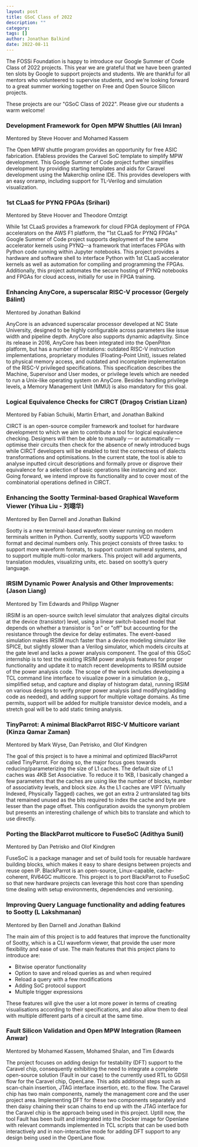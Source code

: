 ```yaml
---
layout: post
title: GSoC Class of 2022
description: ""
category:
tags: []
author: Jonathan Balkind
date: 2022-08-11
---
```


The FOSSi Foundation is happy to introduce our Google Summer of Code Class of 2022 projects.
This year we are grateful that we have been granted ten slots by Google to support projects and students.
We are thankful for all mentors who volunteered to supervise students, and we're looking forward to a great summer working together on Free and Open Source Silicon projects.

These projects are our "GSoC Class of 2022".
Please give our students a warm welcome!

### Development Framework for Open MPW Shuttles (Ali Imran)

Mentored by Steve Hoover and Mohamed Kassem

The Open MPW shuttle program provides an opportunity for free ASIC fabrication. Efabless provides the Caravel SoC template to simplify MPW development. This Google Summer of Code project further simplifies development by providing starting templates and aids for Caravel development using the Makerchip online IDE. This provides developers with an easy onramp, including support for TL-Verilog and simulation visualization.

### 1st CLaaS for PYNQ FPGAs (Srihari)

Mentored by Steve Hoover and Theodore Omtzigt

While 1st CLaaS provides a framework for cloud FPGA deployment of FPGA accelerators on the AWS F1 platform, the "1st CLaaS for PYNQ FPGAs" Google Summer of Code project supports deployment of the same accelerator kernels using PYNQ--a framework that interfaces FPGAs with Python code running within Jupyter notebooks. This project provides a hardware and software shell to interface Python with 1st CLaaS accelerator kernels as well as automation for compiling and programming the FPGAs. Additionally, this project automates the secure hosting of PYNQ notebooks and FPGAs for cloud access, initially for use in FPGA training.

### Enhancing AnyCore, a superscalar RISC-V processor (Gergely Bálint)

Mentored by Jonathan Balkind

AnyCore is an advanced superscalar processor developed at NC State University, designed to be highly configurable across parameters like issue width and pipeline depth. AnyCore also supports dynamic adaptivity. Since its release in 2016, AnyCore has been integrated into the OpenPiton platform, but has a number of limitations: outdated RISC-V instruction implementations, proprietary modules (Floating-Point Unit), issues related to physical memory access, and outdated and incomplete implementation of the RISC-V privileged specifications. This specification describes the Machine, Supervisor and User modes, or privilege levels which are needed to run a Unix-like operating system on AnyCore. Besides handling privilege levels, a Memory Management Unit (MMU) is also mandatory for this goal.

### Logical Equivalence Checks for CIRCT (Dragoș Cristian Lizan)

Mentored by Fabian Schuiki, Martin Erhart, and Jonathan Balkind

CIRCT is an open-source compiler framework and toolset for hardware development to which we aim to contribute a tool for logical equivalence checking. Designers will then be able to manually — or automatically — optimise their circuits then check for the absence of newly introduced bugs while CIRCT developers will be enabled to test the correctness of dialects transformations and optimisations. In the current state, the tool is able to analyse inputted circuit descriptions and formally prove or disprove their equivalence for a selection of basic operations like instancing and xor. Going forward, we intend improve its functionality and to cover most of the combinatorial operations defined in CIRCT.

### Enhancing the Sootty Terminal-based Graphical Waveform Viewer (Yihua Liu - 刘翊华)

Mentored by Ben Darnell and Jonathan Balkind

Sootty is a new terminal-based waveform viewer running on modern terminals written in Python. Currently, sootty supports VCD waveform format and decimal numbers only. This project consists of three tasks: to support more waveform formats, to support custom numeral systems, and to support multiple multi-color markers. This project will add arguments, translation modules, visualizing units, etc. based on sootty’s query language.

### IRSIM Dynamic Power Analysis and Other Improvements: (Jason Liang)

Mentored by Tim Edwards and Philipp Wagner

IRSIM is an open-source switch level simulator that analyzes digital circuits at the device (transistor) level, using a linear switch-based model that depends on whether a transistor is "on" or "off" but accounting for the resistance through the device for delay estimates. The event-based simulation makes IRSIM much faster than a device modeling simulator like SPICE, but slightly slower than a Verilog simulator, which models circuits at the gate level and lacks a power analysis component. The goal of this GSoC internship is to test the existing IRSIM power analysis features for proper functionality and update it to match recent developments to IRSIM outside of the power analysis code. The scope of the work includes developing a TCL command  line interface to visualize power in a simulation (e.g., simplified setup, and capture and display of histogram data), running IRSIM on various designs to verify proper power analysis (and modifying/adding code as needed), and adding support for multiple voltage domains.  As time permits, support will be added for multiple transistor device models, and a stretch goal will be to add static timing analysis.

### TinyParrot: A minimal BlackParrot RISC-V Multicore variant (Kinza Qamar Zaman)

Mentored by Mark Wyse, Dan Petrisko, and Olof Kindgren

The goal of this project is to have a minimal and optimized BlackParrot called TinyParrot. For doing so, the major focus goes towards reducing/parameterizing the size of L1 caches. The default size of L1 caches was 4KB Set Associative. To reduce it to 1KB, I basically changed a few parameters that the caches are using like the number of blocks, number of associativity levels, and block size. As the L1 caches are VIPT (Virtually Indexed, Physically Tagged) caches, we got an extra 2 untranslated tag bits that remained unused as the bits required to index the cache and byte are lesser than the page offset. This configuration avoids the synonym problem but presents an interesting challenge of which bits to translate and which to use directly.

### Porting the BlackParrot multicore to FuseSoC (Adithya Sunil)

Mentored by Dan Petrisko and Olof Kindgren

FuseSoC is a package manager and set of build tools for reusable hardware building blocks, which makes it easy to share designs between projects and reuse open IP. BlackParrot is an open-source, Linux-capable, cache-coherent, RV64GC multicore. This project is to port BlackParrot to FuseSoC so that new hardware projects can leverage this host core than spending time dealing with setup environments, dependencies and versioning.

### Improving Query Language functionality and adding features to Sootty (L Lakshmanan)

Mentored by Ben Darnell and Jonathan Balkind

The main aim of this project is to add features that improve the functionality of Sootty, which is a CLI waveform viewer, that provide the user more flexibility and ease of use. The main features that this project plans to introduce are:

- Bitwise operator functionality
- Option to save and reload queries as and when required
- Reload a query with a few modifications
- Adding SoC protocol support
- Multiple trigger expressions

These features will give the user a lot more power in terms of creating visualisations according to their specifications, and also allow them to deal with multiple different parts of a circuit at the same time.

### Fault Silicon Validation and Open MPW Integration (Rameen Anwar)

Mentored by Mohamed Kassem, Mohamed Shalan, and Tim Edwards

The project focuses on adding design for testability (DFT) support to the Caravel chip, consequently exhibiting the need to integrate a complete open-source solution (Fault in our case) to the currently used RTL to GDSII flow for the Caravel chip, OpenLane. This adds additional steps such as scan-chain insertion, JTAG interface insertion, etc. to the flow. The Caravel chip has two main components, namely the management core and the user project area. Implementing DFT for these two components separately and then daisy chaining their scan chains to end up with the JTAG interface for the Caravel chip is the approach being used in this project. Uptill now, the tool Fault has been built and integrated into the Docker image for Openlane with relevant commands implemented in TCL scripts that can be used both interactively and in non-interactive mode for adding DFT support to any design being used in the OpenLane flow.

